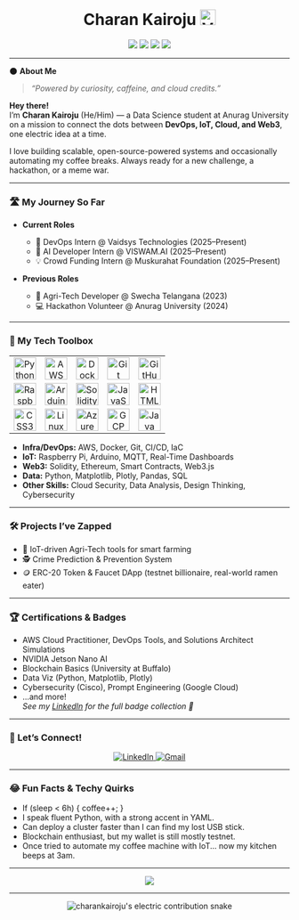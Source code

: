 <!-- Profile README for Charan Kairoju -->

<h1 align="center">
  Charan Kairoju 
  <img src="https://img.shields.io/badge/verified-true-blue?style=flat-square&logo=github&label=He/Him" alt="Verification Badge" height="28"/>
</h1>

<p align="center">
  <img src="https://img.shields.io/badge/DevOps-⚡️ElectricOps-blueviolet?style=for-the-badge&logo=docker&logoColor=white"/>
  <img src="https://img.shields.io/badge/IoT-%F0%9F%9A%80%20Cloud%20Connected-brightgreen?style=for-the-badge&logo=raspberrypi&logoColor=white"/>
  <img src="https://img.shields.io/badge/Web3-%F0%9F%A7%A1%20Blockchained-9cf?style=for-the-badge&logo=ethereum&logoColor=white"/>
  <img src="https://img.shields.io/badge/Data%20Science-%F0%9F%A4%96%20Data%20Wizard-orange?style=for-the-badge&logo=python&logoColor=white"/>
</p>

---

🌑 **About Me**  
> _“Powered by curiosity, caffeine, and cloud credits.”_

**Hey there!**  
I’m **Charan Kairoju** (He/Him) — a Data Science student at Anurag University on a mission to connect the dots between **DevOps, IoT, Cloud, and Web3**, one electric idea at a time.

I love building scalable, open-source-powered systems and occasionally automating my coffee breaks. Always ready for a new challenge, a hackathon, or a meme war.

---

### 🛣️ My Journey So Far

- **Current Roles**
  - 🚀 DevOps Intern @ Vaidsys Technologies (2025–Present)
  - 🤖 AI Developer Intern @ VISWAM.AI (2025–Present)
  - 💡 Crowd Funding Intern @ Muskurahat Foundation (2025–Present)

- **Previous Roles**
  - 🌾 Agri-Tech Developer @ Swecha Telangana (2023)
  - 💻 Hackathon Volunteer @ Anurag University (2024)

---

### 🧰 My Tech Toolbox

<p align="center">
  <table>
    <tr>
      <td align="center">
        <img src="https://skillicons.dev/icons?i=python" height="40" alt="Python"/>
      </td>
      <td align="center">
        <img src="https://skillicons.dev/icons?i=aws" height="40" alt="AWS"/>
      </td>
      <td align="center">
        <img src="https://skillicons.dev/icons?i=docker" height="40" alt="Docker"/>
      </td>
      <td align="center">
        <img src="https://skillicons.dev/icons?i=git" height="40" alt="Git"/>
      </td>
      <td align="center">
        <img src="https://skillicons.dev/icons?i=github" height="40" alt="GitHub"/>
      </td>
    </tr>
    <tr>
      <td align="center">
        <img src="https://skillicons.dev/icons?i=raspberrypi" height="40" alt="Raspberry Pi"/>
      </td>
      <td align="center">
        <img src="https://skillicons.dev/icons?i=arduino" height="40" alt="Arduino"/>
      </td>
      <td align="center">
        <img src="https://skillicons.dev/icons?i=solidity" height="40" alt="Solidity"/>
      </td>
      <td align="center">
        <img src="https://skillicons.dev/icons?i=js" height="40" alt="JavaScript"/>
      </td>
      <td align="center">
        <img src="https://skillicons.dev/icons?i=html" height="40" alt="HTML5"/>
      </td>
    </tr>
    <tr>
      <td align="center">
        <img src="https://skillicons.dev/icons?i=css" height="40" alt="CSS3"/>
      </td>
      <td align="center">
        <img src="https://skillicons.dev/icons?i=linux" height="40" alt="Linux"/>
      </td>
      <td align="center">
        <img src="https://skillicons.dev/icons?i=azure" height="40" alt="Azure"/>
      </td>
      <td align="center">
        <img src="https://skillicons.dev/icons?i=gcp" height="40" alt="GCP"/>
      </td>
      <td align="center">
        <img src="https://skillicons.dev/icons?i=java" height="40" alt="Java"/>
      </td>
    </tr>
  </table>
</p>

- **Infra/DevOps:** AWS, Docker, Git, CI/CD, IaC  
- **IoT:** Raspberry Pi, Arduino, MQTT, Real-Time Dashboards  
- **Web3:** Solidity, Ethereum, Smart Contracts, Web3.js  
- **Data:** Python, Matplotlib, Plotly, Pandas, SQL  
- **Other Skills:** Cloud Security, Data Analysis, Design Thinking, Cybersecurity

---

### 🛠️ Projects I’ve Zapped

- 🚜 IoT-driven Agri-Tech tools for smart farming
- 🕵️ Crime Prediction & Prevention System
- 🪙 ERC-20 Token & Faucet DApp (testnet billionaire, real-world ramen eater)

---

### 🏆 Certifications & Badges

- AWS Cloud Practitioner, DevOps Tools, and Solutions Architect Simulations
- NVIDIA Jetson Nano AI
- Blockchain Basics (University at Buffalo)
- Data Viz (Python, Matplotlib, Plotly)
- Cybersecurity (Cisco), Prompt Engineering (Google Cloud)
- ...and more!  
  _See my [LinkedIn](https://www.linkedin.com/in/charankairoju/) for the full badge collection 🏅_

---

### 🤝 Let’s Connect!

<p align="center">
  <a href="https://www.linkedin.com/in/charankairoju/" target="_blank">
    <img src="https://img.shields.io/badge/LinkedIn-connect-blue?style=for-the-badge&logo=linkedin" alt="LinkedIn" />
  </a>
  <a href="mailto:charankairoju@gmail.com">
    <img src="https://img.shields.io/badge/Gmail-email-ff4b2b?style=for-the-badge&logo=gmail&logoColor=white" alt="Gmail" />
  </a>
</p>

---

### 😂 Fun Facts & Techy Quirks

- If (sleep < 6h) { coffee++; }
- I speak fluent Python, with a strong accent in YAML.
- Can deploy a cluster faster than I can find my lost USB stick.
- Blockchain enthusiast, but my wallet is still mostly testnet.
- Once tried to automate my coffee machine with IoT... now my kitchen beeps at 3am.

---

<p align="center">
  <img src="https://readme-typing-svg.demolab.com?font=Fira+Code&duration=3500&pause=1000&color=00F7EF&background=00203A&center=true&vCenter=true&width=600&lines=Clouds%2C+Code%2C+Coffee%2C+and+Curiosity.;Open+to+Collabs+and+Internships!;Let%E2%80%99s+build+something+awesome+%F0%9F%9A%80"/>
</p>

---

<div align="center">
  <img src="https://github.com/CharanKairoju/CharanKairoju/blob/output/github-contribution-grid-snake.svg" alt="charankairoju's electric contribution snake"/>
</div>

<!-- Electric dark vibes forever! -->
